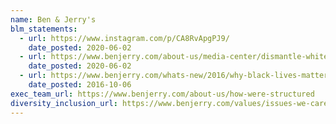 ```yaml
---
name: Ben & Jerry's
blm_statements:
  - url: https://www.instagram.com/p/CA8RvApgPJ9/
    date_posted: 2020-06-02
  - url: https://www.benjerry.com/about-us/media-center/dismantle-white-supremacy
    date_posted: 2020-06-02
  - url: https://www.benjerry.com/whats-new/2016/why-black-lives-matter
    date_posted: 2016-10-06
exec_team_url: https://www.benjerry.com/about-us/how-were-structured
diversity_inclusion_url: https://www.benjerry.com/values/issues-we-care-about/racial-justice
---
```

